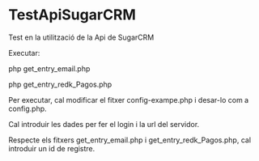 # TestApiSugarCRM
Test en la utilització de la Api de SugarCRM

Executar:

php get_entry_email.php

php get_entry_redk_Pagos.php

Per executar, cal modificar el fitxer config-exampe.php i desar-lo com a config.php.

Cal introduir les dades per fer el login i la url del servidor.

Respecte els fitxers get_entry_email.php i get_entry_redk_Pagos.php, cal introduir un id de registre.
